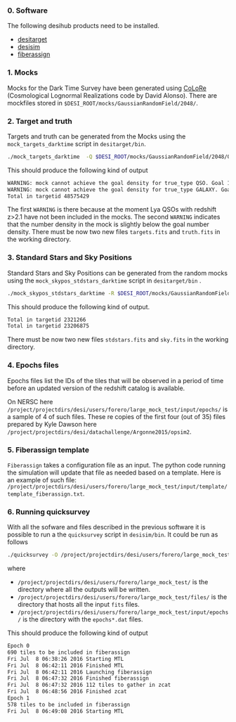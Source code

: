 ### 0. Software

The following desihub products need to be installed.

* [desitarget](https://github.com/desihub/desitarget)
* [desisim](https://github.com/desihub/desisim)
* [fiberassign](https://github.com/desihub/fiberassign)

### 1. Mocks

Mocks for the Dark Time Survey have been generated using [CoLoRe](https://github.com/damonge/CoLoRe) (Cosmological Lognormal Realizations code by David Alonso). There are mockfiles stored in `$DESI_ROOT/mocks/GaussianRandomField/2048/`. 


### 2. Target and truth 

Targets and truth can be generated from the Mocks using the `mock_targets_darktime` script in `desitarget/bin`.

```bash
./mock_targets_darktime  -Q $DESI_ROOT/mocks/GaussianRandomField/2048/QSO.fits -L $DESI_ROOT/mocks/GaussianRandomField/2048/LRG.fits -E $DESI_ROOT/mocks/GaussianRandomField/2048/ELG.fits  -C $DESI_ROOT/mocks/GaussianRandomField/2048/random.fits
```

This should produce the following kind of output

```bash
WARNING: mock cannot achieve the goal density for true_type QSO. Goal 120.0. Mock 1e-06
WARNING: mock cannot achieve the goal density for true_type GALAXY. Goal 2400.0. Mock 2391.9311211
Total in targetid 48575429
```

The first `WARNING` is there because at the moment Lya QSOs with redshift z>2.1 have not been included in the mocks. 
The second `WARNING` indicates that the number density in the mock is slightly below the goal number density.
There must be now two new files `targets.fits` and `truth.fits` in the working directory.


### 3. Standard Stars and Sky Positions

Standard Stars and Sky Positions can be generated from the random mocks using the `mock_skypos_stdstars_darktime` script in `desitarget/bin` .
 
```bash
./mock_skypos_stdstars_darktime -R $DESI_ROOT/mocks/GaussianRandomField/2048/random.fits
```

This should produce the following kind of output.

```bash
Total in targetid 2321266
Total in targetid 23206875
```

There must be now two new files `stdstars.fits` and `sky.fits` in the working directory.


### 4. Epochs files

Epochs files list the IDs of the tiles that will be observed in a period of time before an updated version of the redshift catalog is available.

On NERSC here `/project/projectdirs/desi/users/forero/large_mock_test/input/epochs/` is a sample of 4 of such files. These re copies of the first four (out of 35) files prepared by Kyle Dawson here `/project/projectdirs/desi/datachallenge/Argonne2015/opsim2`.

### 5. Fiberassign template

`Fiberassign` takes a configuration file as an input. The python code running the simulation will update that file as needed based on a template. Here is an example of such file: `/project/projectdirs/desi/users/forero/large_mock_test/input/template/template_fiberassign.txt`.

### 6. Running quicksurvey

With all the sofware and files described in the previous software it is possible to run a the `quicksurvey` script in `desisim/bin`. It could be run as follows

```bash
./quicksurvey -O /project/projectdirs/desi/users/forero/large_mock_test/ -T /project/projectdirs/desi/users/forero/large_mock_test/input/files/ -f /global/homes/f/forero/fiberassign/bin/./fiberassign -E /project/projectdirs/desi/users/forero/large_mock_test/input/epochs/ -t /project/projectdirs/desi/users/forero/large_mock_test/input/template/template_fiberassign.txt -N 3
```
where 

* `/project/projectdirs/desi/users/forero/large_mock_test/` is the directory where all the outputs will be written.
* `/project/projectdirs/desi/users/forero/large_mock_test/files/` is the directory that hosts all the input `fits` files.
* `/project/projectdirs/desi/users/forero/large_mock_test/input/epochs/` is the directory with the `epochs*.dat` files.


This should produce the following kind of output

```bash
Epoch 0
690 tiles to be included in fiberassign
Fri Jul  8 06:38:26 2016 Starting MTL
Fri Jul  8 06:42:11 2016 Finished MTL
Fri Jul  8 06:42:11 2016 Launching fiberassign
Fri Jul  8 06:47:32 2016 Finished fiberassign
Fri Jul  8 06:47:32 2016 112 tiles to gather in zcat
Fri Jul  8 06:48:56 2016 Finished zcat
Epoch 1
578 tiles to be included in fiberassign
Fri Jul  8 06:49:08 2016 Starting MTL
```
